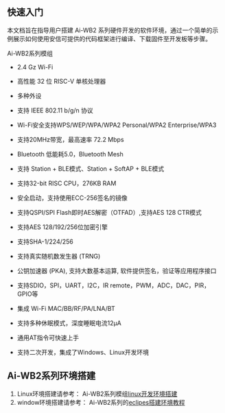 ## 快速入门

本文档旨在指导用户搭建 Ai-WB2 系列硬件开发的软件环境，通过一个简单的示例展示如何使用安信可提供的代码框架进行编译、下载固件至开发板等步骤。



Ai-WB2系列模组

-  2.4 Gz Wi-Fi

- 高性能 32 位 RISC-V 单核处理器

- 多种外设

- 支持 IEEE 802.11 b/g/n 协议

- Wi-Fi安全支持WPS/WEP/WPA/WPA2 Personal/WPA2 Enterprise/WPA3

- 支持20MHz带宽，最高速率 72.2 Mbps

- Bluetooth 低能耗5.0，Bluetooth Mesh

- 支持 Station + BLE模式、Station + SoftAP + BLE模式

- 支持32-bit RISC CPU，276KB RAM

- 安全启动，支持使用ECC-256签名的镜像

- 支持QSPI/SPI Flash即时AES解密（OTFAD）,支持AES 128 CTR模式

- 支持AES 128/192/256位加密引擎

- 支持SHA-1/224/256

- 支持真实随机数发生器 (TRNG)

- 公钥加速器 (PKA), 支持大数基本运算, 软件提供签名，验证等应用程序接口

- 支持SDIO，SPI，UART，I2C，IR remote，PWM，ADC，DAC，PIR，GPIO等

- 集成 Wi-Fi MAC/BB/RF/PA/LNA/BT

- 支持多种休眠模式，深度睡眠电流12μA

- 通用AT指令可快速上手

- 支持二次开发，集成了Windows、Linux开发环境

  

## Ai-WB2系列环境搭建

1. Linux环境搭建请参考： Ai-WB2系列模组[linux开发环境搭建](https://blog.csdn.net/Boantong_/article/details/125604649?ops_request_misc=%257B%2522request%255Fid%2522%253A%2522166617877716800182741996%2522%252C%2522scm%2522%253A%252220140713.130102334.pc%255Fblog.%2522%257D&request_id=166617877716800182741996&biz_id=0&utm_medium=distribute.pc_search_result.none-task-blog-2~blog~first_rank_ecpm_v1~rank_v31_ecpm-3-125604649-null-null.nonecase&utm_term=wb2&spm=1018.2226.3001.4450)
2. window环境搭建请参考： Ai-WB2系列的[eclipes搭建环境教程](https://bbs.ai-thinker.com/forum.php?mod=viewthread&tid=45149&ctid=23)

